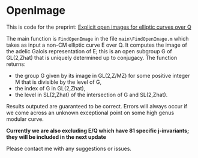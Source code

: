 # OpenImage

This is code for the preprint: [Explicit open images for elliptic curves over Q](https://arxiv.org/abs/2206.14959v1)

The main function is `FindOpenImage` in the file `main\FindOpenImage.m` which takes as input a non-CM elliptic curve E over Q.  It computes the image of the adelic Galois representation of E; this is an open subgroup G of GL(2,Zhat) that is uniquely determined up to conjugacy.  The function returns:
* the group G given by its image in GL(2,Z/MZ) for some positive integer M that is divisible by the level of G,
* the index of G in GL(2,Zhat),
* the level in SL(2,Zhat) of the intersection of G and SL(2,Zhat).

Results outputed are guaranteed to be correct.   Errors will always occur if we come across an unknown exceptional point on some high genus modular curve.

**Currently we are also excluding E/Q which have 81 specific j-invariants; they will be included in the next update**

Please contact me with any suggestions or issues.



